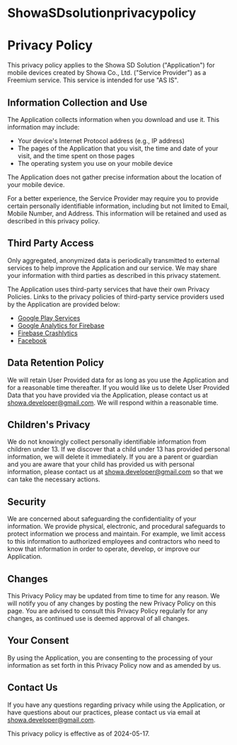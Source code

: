# ShowaSDsolutionprivacypolicy

# Privacy Policy

This privacy policy applies to the Showa SD Solution ("Application") for mobile devices created by Showa Co., Ltd. ("Service Provider") as a Freemium service. This service is intended for use "AS IS".

## Information Collection and Use

The Application collects information when you download and use it. This information may include:

- Your device's Internet Protocol address (e.g., IP address)
- The pages of the Application that you visit, the time and date of your visit, and the time spent on those pages
- The operating system you use on your mobile device

The Application does not gather precise information about the location of your mobile device.

For a better experience, the Service Provider may require you to provide certain personally identifiable information, including but not limited to Email, Mobile Number, and Address. This information will be retained and used as described in this privacy policy.

## Third Party Access

Only aggregated, anonymized data is periodically transmitted to external services to help improve the Application and our service. We may share your information with third parties as described in this privacy statement.

The Application uses third-party services that have their own Privacy Policies. Links to the privacy policies of third-party service providers used by the Application are provided below:

- [Google Play Services](https://policies.google.com/privacy)
- [Google Analytics for Firebase](https://firebase.google.com/policies/analytics)
- [Firebase Crashlytics](https://firebase.google.com/support/privacy)
- [Facebook](https://www.facebook.com/about/privacy)

## Data Retention Policy

We will retain User Provided data for as long as you use the Application and for a reasonable time thereafter. If you would like us to delete User Provided Data that you have provided via the Application, please contact us at [showa.developer@gmail.com](mailto:showa.developer@gmail.com). We will respond within a reasonable time.

## Children's Privacy

We do not knowingly collect personally identifiable information from children under 13. If we discover that a child under 13 has provided personal information, we will delete it immediately. If you are a parent or guardian and you are aware that your child has provided us with personal information, please contact us at [showa.developer@gmail.com](mailto:showa.developer@gmail.com) so that we can take the necessary actions.

## Security

We are concerned about safeguarding the confidentiality of your information. We provide physical, electronic, and procedural safeguards to protect information we process and maintain. For example, we limit access to this information to authorized employees and contractors who need to know that information in order to operate, develop, or improve our Application.

## Changes

This Privacy Policy may be updated from time to time for any reason. We will notify you of any changes by posting the new Privacy Policy on this page. You are advised to consult this Privacy Policy regularly for any changes, as continued use is deemed approval of all changes.

## Your Consent

By using the Application, you are consenting to the processing of your information as set forth in this Privacy Policy now and as amended by us.

## Contact Us

If you have any questions regarding privacy while using the Application, or have questions about our practices, please contact us via email at [showa.developer@gmail.com](mailto:showa.developer@gmail.com).

This privacy policy is effective as of 2024-05-17.
